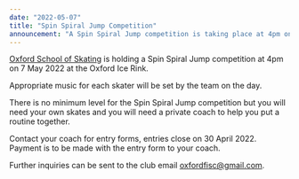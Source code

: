 ```yaml
---
date: "2022-05-07"
title: "Spin Spiral Jump Competition"
announcement: "A Spin Spiral Jump competition is taking place at 4pm on 07 May 2022 at the Oxford Ice Rink"
---
```


[Oxford School of Skating][oss] is holding a Spin Spiral Jump competition at 4pm on 7 May 2022 at the Oxford Ice Rink.

Appropriate music for each skater will be set by the team on the day.

There is no minimum level for the Spin Spiral Jump competition but you will need your own skates and you will need a private coach to help you put a routine together.

Contact your coach for entry forms, entries close on 30 April 2022. Payment is to be made with the entry form to your coach.

Further inquiries can be sent to the club email oxfordfisc@gmail.com.

[oss]: https://facebook.com/Oxfordskateschool